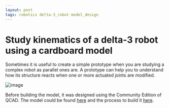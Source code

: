 ```yaml
---
layout: post
tags: robotics delta-3_robot model_design
---
```


# Study kinematics of a delta-3 robot using a cardboard model

Sometimes it is useful to create a simple prototype when you are studying a complex robot as parallel ones are. A prototype can help you to understand how its structure reacts when one or more actuated joints are modified.

![image](https://user-images.githubusercontent.com/1392333/153721532-bb5758e5-9956-4fb0-b520-d20347cebf2d.png)

Before building the model, it was designed using the Community Edition of QCAD. The model could be found [here](https://github.com/dgerod/my_CADs/tree/master/delta-3_robot) and the process to build it [here](https://get.google.com/albumarchive/101542046887408327725/album/AF1QipOKWDVPUi2vIxuG6L8gMnN4iiYjq6PFfqUMC1wS).
